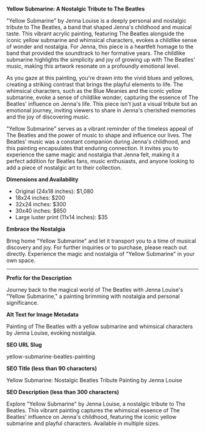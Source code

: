 **Yellow Submarine: A Nostalgic Tribute to The Beatles**

"Yellow Submarine" by Jenna Louise is a deeply personal and nostalgic tribute to The Beatles, a band that shaped Jenna's childhood and musical taste. This vibrant acrylic painting, featuring The Beatles alongside the iconic yellow submarine and whimsical characters, evokes a childlike sense of wonder and nostalgia. For Jenna, this piece is a heartfelt homage to the band that provided the soundtrack to her formative years. The childlike submarine highlights the simplicity and joy of growing up with The Beatles' music, making this artwork resonate on a profoundly emotional level.

As you gaze at this painting, you're drawn into the vivid blues and yellows, creating a striking contrast that brings the playful elements to life. The whimsical characters, such as the Blue Meanies and the iconic yellow submarine, evoke a sense of childlike wonder, capturing the essence of The Beatles' influence on Jenna's life. This piece isn't just a visual tribute but an emotional journey, inviting viewers to share in Jenna's cherished memories and the joy of discovering music.

"Yellow Submarine" serves as a vibrant reminder of the timeless appeal of The Beatles and the power of music to shape and influence our lives. The Beatles' music was a constant companion during Jenna's childhood, and this painting encapsulates that enduring connection. It invites you to experience the same magic and nostalgia that Jenna felt, making it a perfect addition for Beatles fans, music enthusiasts, and anyone looking to add a piece of nostalgic art to their collection.

**Dimensions and Availability**

- Original (24x18 inches): $1,080
- 18x24 inches: $200
- 32x24 inches: $300
- 30x40 inches: $650
- Large luster print (11x14 inches): $35

**Embrace the Nostalgia**

Bring home "Yellow Submarine" and let it transport you to a time of musical discovery and joy. For further inquiries or to purchase, please reach out directly. Experience the magic and nostalgia of "Yellow Submarine" in your own space.

---

**Prefix for the Description**

Journey back to the magical world of The Beatles with Jenna Louise's "Yellow Submarine," a painting brimming with nostalgia and personal significance.

**Alt Text for Image Metadata**

Painting of The Beatles with a yellow submarine and whimsical characters by Jenna Louise, evoking nostalgia.

**SEO URL Slug**

yellow-submarine-beatles-painting

**SEO Title (less than 90 characters)**

Yellow Submarine: Nostalgic Beatles Tribute Painting by Jenna Louise

**SEO Description (less than 300 characters)**

Explore "Yellow Submarine" by Jenna Louise, a nostalgic tribute to The Beatles. This vibrant painting captures the whimsical essence of The Beatles' influence on Jenna's childhood, featuring the iconic yellow submarine and playful characters. Available in multiple sizes.